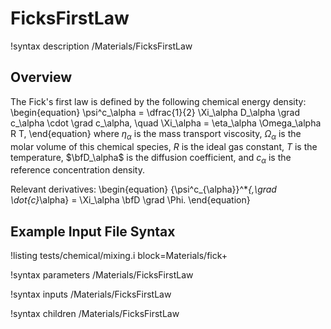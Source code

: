 # FicksFirstLaw

!syntax description /Materials/FicksFirstLaw

## Overview

The Fick's first law is defined by the following chemical energy density:
\begin{equation}
  \psi^c_\alpha = \dfrac{1}{2} \Xi_\alpha D_\alpha \grad c_\alpha \cdot \grad c_\alpha, \quad \Xi_\alpha = \eta_\alpha \Omega_\alpha R T,
\end{equation}
where $\eta_\alpha$ is the mass transport viscosity, $\Omega_\alpha$ is the molar volume of this chemical species, $R$ is the ideal gas constant, $T$ is the temperature, $\bfD_\alpha$ is the diffusion coefficient, and $c_\alpha$ is the reference concentration density.

Relevant derivatives:
\begin{equation}
  {\psi^c_{\alpha}}^*_{,\grad \dot{c}_\alpha} = \Xi_\alpha \bfD \grad \Phi.
\end{equation}

## Example Input File Syntax

!listing tests/chemical/mixing.i
         block=Materials/fick+

!syntax parameters /Materials/FicksFirstLaw

!syntax inputs /Materials/FicksFirstLaw

!syntax children /Materials/FicksFirstLaw
